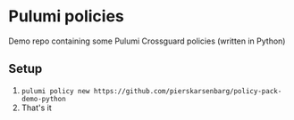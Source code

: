 # Pulumi policies

Demo repo containing some Pulumi Crossguard policies (written in Python)

## Setup

1. `pulumi policy new https://github.com/pierskarsenbarg/policy-pack-demo-python`
1. That's it
